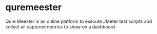# quremeester
Qure Meester is an online platform to execute JMeter test scripts and collect all captured metrics to show on a dashboard
